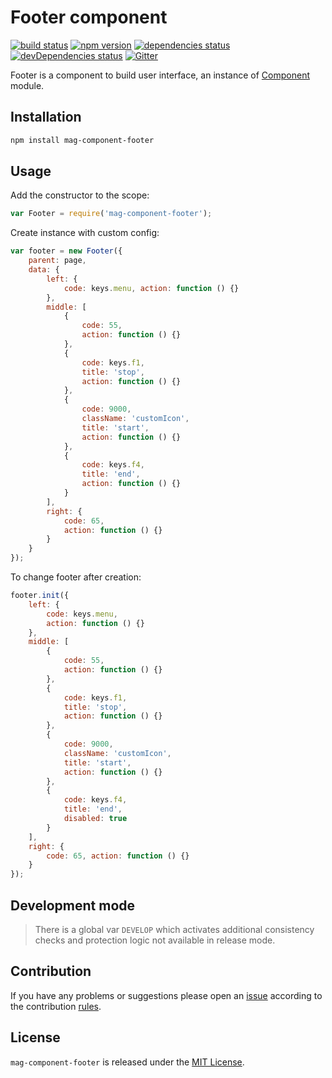 Footer component
================

[![build status](https://img.shields.io/travis/magsdk/component-footer.svg?style=flat-square)](https://travis-ci.org/magsdk/component-footer)
[![npm version](https://img.shields.io/npm/v/mag-component-footer.svg?style=flat-square)](https://www.npmjs.com/package/mag-component-footer)
[![dependencies status](https://img.shields.io/david/magsdk/component-footer.svg?style=flat-square)](https://david-dm.org/magsdk/component-footer)
[![devDependencies status](https://img.shields.io/david/dev/magsdk/component-footer.svg?style=flat-square)](https://david-dm.org/magsdk/component-footer?type=dev)
[![Gitter](https://img.shields.io/badge/gitter-join%20chat-blue.svg?style=flat-square)](https://gitter.im/DarkPark/magsdk)


Footer is a component to build user interface, an instance of [Component](https://github.com/stbsdk/component) module.


## Installation ##

```bash
npm install mag-component-footer
```


## Usage ##

Add the constructor to the scope:

```js
var Footer = require('mag-component-footer');
```

Create instance with custom config:

```js
var footer = new Footer({
    parent: page,
    data: {
        left: {
            code: keys.menu, action: function () {}
        },
        middle: [
            {
                code: 55,
                action: function () {}
            },
            {
                code: keys.f1,
                title: 'stop',
                action: function () {}
            },
            {
                code: 9000,
                className: 'customIcon',
                title: 'start',
                action: function () {}
            },
            {
                code: keys.f4,
                title: 'end',
                action: function () {}
            }
        ],
        right: {
            code: 65,
            action: function () {}
        }
    }
});
```

To change footer after creation:

```js
footer.init({
    left: {
        code: keys.menu,
        action: function () {}
    },
    middle: [
        {
            code: 55,
            action: function () {}
        },
        {
            code: keys.f1, 
            title: 'stop', 
            action: function () {}
        },
        {
            code: 9000,
            className: 'customIcon',
            title: 'start',
            action: function () {}
        },
        {
            code: keys.f4, 
            title: 'end', 
            disabled: true
        }
    ],
    right: {
        code: 65, action: function () {}
    }
});
```


## Development mode ##

> There is a global var `DEVELOP` which activates additional consistency checks and protection logic not available in release mode.


## Contribution ##

If you have any problems or suggestions please open an [issue](https://github.com/magsdk/component-footer/issues)
according to the contribution [rules](.github/contributing.md).


## License ##

`mag-component-footer` is released under the [MIT License](license.md).
